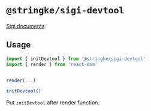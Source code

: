 # `@stringke/sigi-devtool`

[Sigi documents](https://sigi.how)

## Usage

```ts
import { initDevtool } from '@stringke/sigi-devtool'
import { render } from 'react-dom'


render(...)

initDevtool()

```

Put `initDevtool` after render function.
